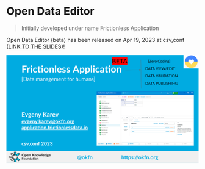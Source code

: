 # Open Data Editor

> Initially developed under name Frictionless Application

Open Data Editor (beta) has been released on Apr 19, 2023 at csv,conf ([LINK TO THE SLIDES](https://docs.google.com/presentation/d/1VEVBCnxAouNXA0jEcyCjrXtx2R_t-QmFzSZCp3UlqD8))!

[![CSVCONF](/assets/csvconf.png)](https://docs.google.com/presentation/d/1VEVBCnxAouNXA0jEcyCjrXtx2R_t-QmFzSZCp3UlqD8)

